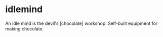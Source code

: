 # idlemind
An idle mind is the devil's [chocolate] workshop. Self-built equipment for making chocolate.
